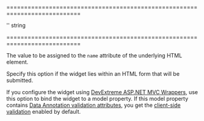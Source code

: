 <!--**
/*-------------------------------------------
    Auto-generated file. Do not modify.
-------------------------------------------

**-->
===========================================================================
<!--hidden--><!--/hidden-->
<!--default-->''<!--/default-->
<!--type-->string<!--/type-->
===========================================================================

<!--shortDescription-->
The value to be assigned to the `name` attribute of the underlying HTML element.
<!--/shortDescription-->

<!--fullDescription-->
Specify this option if the widget lies within an HTML form that will be submitted.

If you configure the widget using [DevExtreme ASP.NET MVC Wrappers](/Documentation/Guide/ASP.NET_MVC_Wrappers/Fundamentals/), use this option to bind the widget to a model property. If this model property contains [Data Annotation validation attributes](https://www.asp.net/mvc/overview/older-versions/mvc-music-store/mvc-music-store-part-6), you get the [client-side validation](/Documentation/Guide/ASP.NET_MVC_Wrappers/Client-Side_Data_Validation/Overview/) enabled by default.
<!--/fullDescription-->